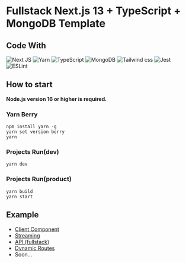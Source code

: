 # Fullstack Next.js 13 + TypeScript + MongoDB Template

## Code With
![Next JS](https://img.shields.io/badge/Next-black?style=for-the-badge&logo=next.js&logoColor=white)
![Yarn](https://img.shields.io/badge/yarn-%232C8EBB.svg?style=for-the-badge&logo=yarn&logoColor=white)
![TypeScript](https://img.shields.io/badge/typescript-%23007ACC.svg?style=for-the-badge&logo=typescript&logoColor=white)
![MongoDB](https://img.shields.io/badge/MongoDB-47A248?style=for-the-badge&logo=MongoDB&logoColor=white)
![Tailwind css](https://img.shields.io/badge/Tailwind%20CSS-06B6D4?style=for-the-badge&logo=Tailwind%20CSS&logoColor=white)
![Jest](https://img.shields.io/badge/-jest-%23C21325?style=for-the-badge&logo=jest&logoColor=white)
![ESLint](https://img.shields.io/badge/ESLint-4B3263?style=for-the-badge&logo=eslint&logoColor=white)

## How to start

**Node.js version 16 or higher is required.**

### Yarn Berry 
```
npm install yarn -g
yarn set version berry
yarn
```

### Projects Run(dev)
```
yarn dev
```

### Projects Run(product)
```
yarn build
yarn start
```

## Example
- [Client Component](https://github.com/bysxx/next-ts-template-tailwind/blob/master/app/example/components/client-component.tsx)
- [Streaming](https://github.com/bysxx/next-ts-template-tailwind/blob/master/app/example/components/fetching-component.tsx)
- [API (fullstack)](https://github.com/bysxx/next13-ts-template-tailwind/tree/master/app/api/example)
- [Dynamic Routes](https://github.com/bysxx/next-ts-template-tailwind/blob/master/app/example/%5Bid%5D/page.tsx)
- Soon...
